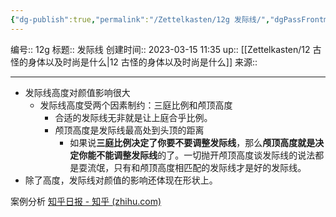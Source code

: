```yaml
---
{"dg-publish":true,"permalink":"/Zettelkasten/12g 发际线/","dgPassFrontmatter":true}
---
```


编号:: 12g
标题:: 发际线
创建时间:: 2023-03-15 11:35
up:: [[Zettelkasten/12 古怪的身体以及时尚是什么\|12 古怪的身体以及时尚是什么]]
来源:: 

---

- 发际线高度对颜值影响很大
	- 发际线高度受两个因素制约：三庭比例和颅顶高度
		- 合适的发际线无非就是让上庭合乎比例。
		- 颅顶高度是发际线最高处到头顶的距离
			- 如果说**三庭比例决定了你要不要调整发际线**，那么**颅顶高度就是决定你能不能调整发际线**的了。一切抛开颅顶高度谈发际线的说法都是耍流氓，只有和颅顶高度相匹配的发际线才是好的发际线。
- 除了高度，发际线对颜值的影响还体现在形状上。

案例分析
[知乎日报 - 知乎 (zhihu.com)](https://daily.zhihu.com/story/9662910)